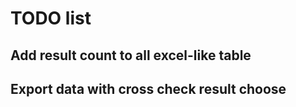 TODO list
===
## Add result count to all excel-like table

## Export data with cross check result choose
